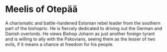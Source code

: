 # Meelis of Otepää

A charismatic and battle-hardened Estonian rebel leader from the southern part of the bishopric. He is fiercely dedicated to driving out the German and Danish overlords. He views Bishop Johann as just another foreign tyrant and is willing to ally with the Pskovians, seeing them as the lesser of two evils, if it means a chance at freedom for his people.
